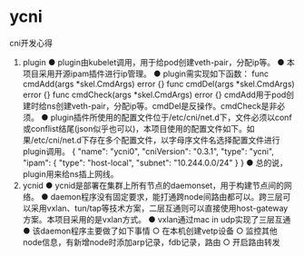 # ycni
cni开发心得
1. plugin
● plugin由kubelet调用，用于给pod创建veth-pair，分配ip等。
● 本项目采用开源ipam插件进行ip管理。
● plugin需实现如下函数：
func cmdAdd(args *skel.CmdArgs) error {}
func cmdDel(args *skel.CmdArgs) error {}
func cmdCheck(args *skel.CmdArgs) error {}
cmdAdd用于pod创建时给ns创建veth-pair，分配ip等。cmdDel是反操作。cmdCheck是非必须。
● plugin插件所使用的配置文件位于/etc/cni/net.d下，文件必须以conf或conflist结尾(json似乎也可以)，本项目使用的配置文件如下。如果/etc/cni/net.d下存在多个配置文件，以字母序文件名选择配置文件进行plugin调用。
{
  "name": "ycni0",
  "cniVersion": "0.3.1",
  "type": "ycni",
  "ipam": {
    "type": "host-local",
    "subnet": "10.244.0.0/24"
  }
}
● 总的说，plugin用来给ns插上网线。
2. ycnid
● ycnid是部署在集群上所有节点的daemonset，用于构建节点间的网络。
● daemon程序没有固定要求，能打通跨node间路由都可以。跨三层可以采用vxlan、tun/tap等技术方案，二层互通则可以直接使用host-gateway方案。本项目采用的是vxlan方式。
● vxlan通过mac in udp实现了三层互通
● 该daemon程序主要做了如下事情
  ○ 在本机创建vetp设备
  ○ 监控其他node信息，有新增node时添加arp记录，fdb记录，路由
  ○ 开启路由转发
